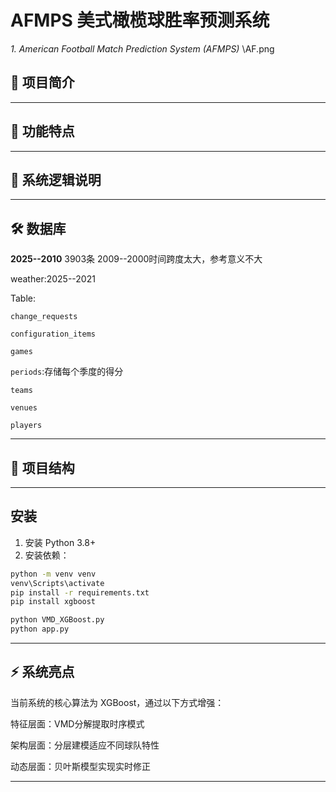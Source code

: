 # AFMPS 美式橄榄球胜率预测系统
_1.	American Football Match Prediction System (AFMPS)_
\AF.png

## 📝 项目简介

---
## 🚀 功能特点

---
## 📌 系统逻辑说明

---
## 🛠️ 数据库

**2025--2010** 3903条  2009--2000时间跨度太大，参考意义不大

weather:2025--2021

Table:

`change_requests`

`configuration_items`

`games`

`periods`:存储每个季度的得分

`teams`

`venues`

`players`

---
## 📁 项目结构

---

## 安装

1. 安装 Python 3.8+
2. 安装依赖：

```bash
python -m venv venv
venv\Scripts\activate
pip install -r requirements.txt
pip install xgboost
```
```cmd
python VMD_XGBoost.py
python app.py
```

---
## ⚡ 系统亮点
当前系统的核心算法为 XGBoost，通过以下方式增强：

特征层面：VMD分解提取时序模式

架构层面：分层建模适应不同球队特性

动态层面：贝叶斯模型实现实时修正

---
